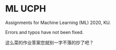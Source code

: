 # ML UCPH

Assignments for Machine Learning (ML) 2020, KU.

Errors and typos have not been fixed.

这么菜的作业答案您就别一字不落的抄了吧？
